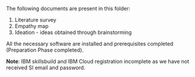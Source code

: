 The following documents are present in this folder:
1. Literature survey
2. Empathy map
3. Ideation - ideas obtained through brainstorming

All the necessary software are installed and prerequisites completed (Preparation Phase completed).

<b>Note</b>: IBM skillsbuild and IBM Cloud registration incomplete as we have not received SI email and password.
